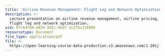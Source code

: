 ```yaml
---
title: 'Airline Revenue Management: Flight Leg and Network Optimization'
description: >-
  Lecture presentation on airline revenue management, airline pricing, and
  flight leg and network optimization.
uid: 0fc64f08-e834-3d2c-4b0f-2c27bc13690d
resourcetype: Document
file_type: application/pdf
file: >-
  https://open-learning-course-data-production.s3.amazonaws.com/1-201j-transportation-systems-analysis-demand-and-economics-fall-2008/0fc64f08e8343d2c4b0f2c27bc13690d_MIT1_201JF08_lec17.pdf
---
```

